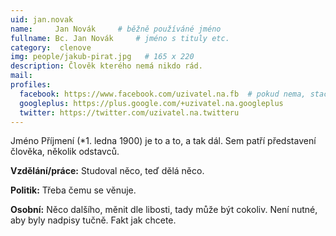 ```yaml
---
uid: jan.novak
name:     Jan Novák  	# běžně používáné jméno
fullname: Bc. Jan Novák 	# jméno s tituly etc.
category:  clenove
img: people/jakub-pirat.jpg   # 165 x 220
description: Člověk kterého nemá nikdo rád.
mail:
profiles:
  facebook: https://www.facebook.com/uzivatel.na.fb  # pokud nema, staci smazat tuto radku
  googleplus: https://plus.google.com/+uzivatel.na.googleplus
  twitter: https://twitter.com/uzivatel.na.twitteru
---
```


Jméno Příjmení (*1. ledna 1900) je to a to, a tak dál. Sem patří představení člověka, několik odstavců.

**Vzdělání/práce:** Studoval něco, teď dělá něco.

**Politik:** Třeba čemu se věnuje.

**Osobní:** Něco dalšího, měnit dle libosti, tady může být cokoliv. Není nutné, aby byly nadpisy tučně. Fakt jak chcete.

